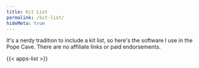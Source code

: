 ```yaml
---
title: Kit List
permalink: /kit-list/
hideMeta: true
---
```


It's a nerdy tradition to include a kit list, so here's the software I use in the Pope Cave. There are no affiliate links or paid endorsements.

{{< apps-list >}}